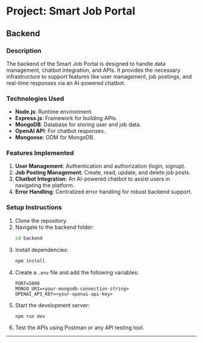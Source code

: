# Project: Smart Job Portal

## Backend

### Description
The backend of the Smart Job Portal is designed to handle data management, chatbot integration, and APIs. It provides the necessary infrastructure to support features like user management, job postings, and real-time responses via an AI-powered chatbot.

### Technologies Used
- **Node.js**: Runtime environment.
- **Express.js**: Framework for building APIs.
- **MongoDB**: Database for storing user and job data.
- **OpenAI API**: For chatbot responses.
- **Mongoose**: ODM for MongoDB.

### Features Implemented
1. **User Management**: Authentication and authorization (login, signup).
2. **Job Posting Management**: Create, read, update, and delete job posts.
3. **Chatbot Integration**: An AI-powered chatbot to assist users in navigating the platform.
4. **Error Handling**: Centralized error handling for robust backend support.

### Setup Instructions
1. Clone the repository.
2. Navigate to the backend folder:
   ```bash
   cd backend
   ```
3. Install dependencies:
   ```bash
   npm install
   ```
4. Create a `.env` file and add the following variables:
   ```env
   PORT=5000
   MONGO_URI=<your-mongodb-connection-string>
   OPENAI_API_KEY=<your-openai-api-key>
   ```
5. Start the development server:
   ```bash
   npm run dev
   ```
6. Test the APIs using Postman or any API testing tool.

---
